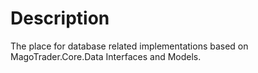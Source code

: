 # Description
The place for database related implementations based on MagoTrader.Core.Data Interfaces and Models.